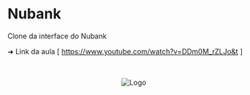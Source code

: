 # Nubank
Clone da interface do Nubank

➜ Link da aula [ https://www.youtube.com/watch?v=DDm0M_rZLJo&t ]

<br />

<!-- PROJECT LOGO -->

<p align="center">
    <img src="https://logodownload.org/wp-content/uploads/2019/08/nubank-logo-12.png" alt="Logo">
</p>

